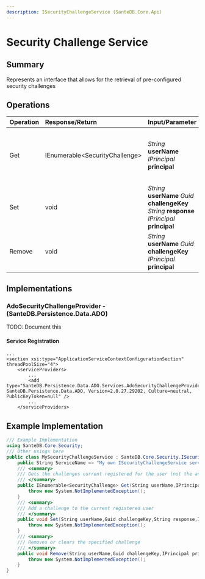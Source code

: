 ```yaml
---
description: ISecurityChallengeService (SanteDB.Core.Api)
---
```


# Security Challenge Service

## Summary

Represents an interface that allows for the retrieval of pre-configured security challenges

## Operations

| Operation | Response/Return | Input/Parameter | Description |
| :--- | :--- | :--- | :--- |
| Get | IEnumerable&lt;SecurityChallenge&gt; | _String_ **userName** _IPrincipal_ **principal** | Gets the challenges current registered for the user \(not the answers\) |
| Set | void | _String_ **userName** _Guid_ **challengeKey** _String_ **response** _IPrincipal_ **principal** | Add a challenge to the current registered user |
| Remove | void | _String_ **userName** _Guid_ **challengeKey** _IPrincipal_ **principal** | Removes or clears the specified challenge |

## Implementations

### AdoSecurityChallengeProvider - \(SanteDB.Persistence.Data.ADO\)

TODO: Document this

#### Service Registration

```markup
...
<section xsi:type="ApplicationServiceContextConfigurationSection" threadPoolSize="4">
    <serviceProviders>
        ...
        <add type="SanteDB.Persistence.Data.ADO.Services.AdoSecurityChallengeProvider, SanteDB.Persistence.Data.ADO, Version=2.0.27.29202, Culture=neutral, PublicKeyToken=null" />
        ...
    </serviceProviders>
```

## Example Implementation

```csharp
/// Example Implementation
using SanteDB.Core.Security;
/// Other usings here
public class MySecurityChallengeService : SanteDB.Core.Security.ISecurityChallengeService { 
    public String ServiceName => "My own ISecurityChallengeService service";
    /// <summary>
    /// Gets the challenges current registered for the user (not the answers)
    /// </summary>
    public IEnumerable<SecurityChallenge> Get(String userName,IPrincipal principal){
        throw new System.NotImplementedException();
    }
    /// <summary>
    /// Add a challenge to the current registered user
    /// </summary>
    public void Set(String userName,Guid challengeKey,String response,IPrincipal principal){
        throw new System.NotImplementedException();
    }
    /// <summary>
    /// Removes or clears the specified challenge
    /// </summary>
    public void Remove(String userName,Guid challengeKey,IPrincipal principal){
        throw new System.NotImplementedException();
    }
}
```

